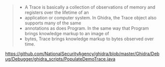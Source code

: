 
>* A Trace is basically a collection of observations of memory and registers over the lifetime of an
>* application or computer system. In Ghidra, the Trace object also supports many of the same
>* annotations as does Program. In the same way that Program brings knowledge markup to an image of
>* bytes, Trace brings knowledge markup to bytes observed over time.

https://github.com/NationalSecurityAgency/ghidra/blob/master/Ghidra/Debug/Debugger/ghidra_scripts/PopulateDemoTrace.java